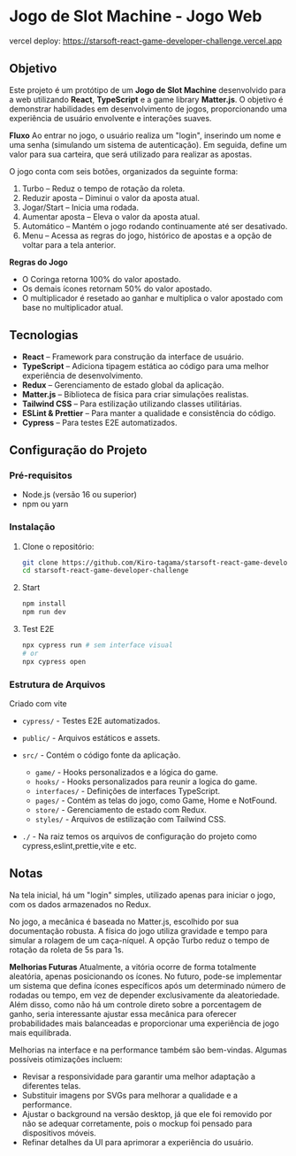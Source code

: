 # Jogo de Slot Machine - Jogo Web

vercel deploy:
https://starsoft-react-game-developer-challenge.vercel.app

## Objetivo

Este projeto é um protótipo de um **Jogo de Slot Machine** desenvolvido para a web utilizando **React**, **TypeScript** e a game library **Matter.js**. O objetivo é demonstrar habilidades em desenvolvimento de jogos, proporcionando uma experiência de usuário envolvente e interações suaves.

**Fluxo**
Ao entrar no jogo, o usuário realiza um "login", inserindo um nome e uma senha (simulando um sistema de autenticação). Em seguida, define um valor para sua carteira, que será utilizado para realizar as apostas.

O jogo conta com seis botões, organizados da seguinte forma:

1. Turbo – Reduz o tempo de rotação da roleta.
2. Reduzir aposta – Diminui o valor da aposta atual.
3. Jogar/Start – Inicia uma rodada.
4. Aumentar aposta – Eleva o valor da aposta atual.
5. Automático – Mantém o jogo rodando continuamente até ser desativado.
6. Menu – Acessa as regras do jogo, histórico de apostas e a opção de voltar para a tela anterior.

**Regras do Jogo**

- O Coringa retorna 100% do valor apostado.
- Os demais ícones retornam 50% do valor apostado.
- O multiplicador é resetado ao ganhar e multiplica o valor apostado com base no multiplicador atual.

## Tecnologias

- **React** – Framework para construção da interface de usuário.
- **TypeScript** – Adiciona tipagem estática ao código para uma melhor experiência de desenvolvimento.
- **Redux** – Gerenciamento de estado global da aplicação.
- **Matter.js** – Biblioteca de física para criar simulações realistas.
- **Tailwind CSS** – Para estilização utilizando classes utilitárias.
- **ESLint & Prettier** – Para manter a qualidade e consistência do código.
- **Cypress** – Para testes E2E automatizados.

## Configuração do Projeto

### Pré-requisitos

- Node.js (versão 16 ou superior)
- npm ou yarn

### Instalação

1. Clone o repositório:

   ```bash
   git clone https://github.com/Kiro-tagama/starsoft-react-game-developer-challenge.git
   cd starsoft-react-game-developer-challenge
   ```

2. Start
   ```bash
   npm install
   npm run dev
   ```
3. Test E2E
   ```bash
   npx cypress run # sem interface visual
   # or
   npx cypress open
   ```

### Estrutura de Arquivos

Criado com vite

- `cypress/` - Testes E2E automatizados.
- `public/` - Arquivos estáticos e assets.
- `src/` - Contém o código fonte da aplicação.

  - `game/` - Hooks personalizados e a lógica do game.
  - `hooks/` - Hooks personalizados para reunir a logica do game.
  - `interfaces/` - Definições de interfaces TypeScript.
  - `pages/` - Contém as telas do jogo, como Game, Home e NotFound.
  - `store/` - Gerenciamento de estado com Redux.
  - `styles/` - Arquivos de estilização com Tailwind CSS.

- `./` - Na raiz temos os arquivos de configuração do projeto como cypress,eslint,prettie,vite e etc.

## Notas

Na tela inicial, há um "login" simples, utilizado apenas para iniciar o jogo, com os dados armazenados no Redux.

No jogo, a mecânica é baseada no Matter.js, escolhido por sua documentação robusta. A física do jogo utiliza gravidade e tempo para simular a rolagem de um caça-níquel. A opção Turbo reduz o tempo de rotação da roleta de 5s para 1s.

**Melhorias Futuras**
Atualmente, a vitória ocorre de forma totalmente aleatória, apenas posicionando os ícones. No futuro, pode-se implementar um sistema que defina ícones específicos após um determinado número de rodadas ou tempo, em vez de depender exclusivamente da aleatoriedade. Além disso, como não há um controle direto sobre a porcentagem de ganho, seria interessante ajustar essa mecânica para oferecer probabilidades mais balanceadas e proporcionar uma experiência de jogo mais equilibrada.

Melhorias na interface e na performance também são bem-vindas. Algumas possíveis otimizações incluem:

- Revisar a responsividade para garantir uma melhor adaptação a diferentes telas.
- Substituir imagens por SVGs para melhorar a qualidade e a performance.
- Ajustar o background na versão desktop, já que ele foi removido por não se adequar corretamente, pois o mockup foi pensado para dispositivos móveis.
- Refinar detalhes da UI para aprimorar a experiência do usuário.
